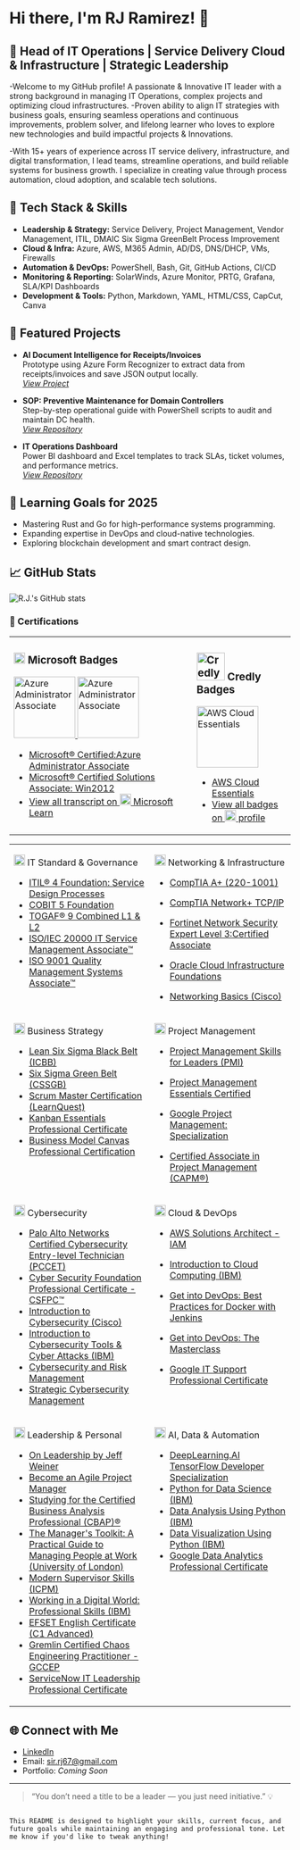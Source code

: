 # Hi there, I'm RJ Ramirez! 👋

## 📝 Head of IT Operations | Service Delivery Cloud & Infrastructure | Strategic Leadership

-Welcome to my GitHub profile! A passionate & Innovative IT leader with a strong background in managing IT Operations, complex projects and optimizing cloud infrastructures.
-Proven ability to align IT strategies with business goals, ensuring seamless operations and continuous improvements, problem solver, and lifelong learner who loves to explore new technologies and build impactful projects & Innovations.

-With 15+ years of experience across IT service delivery, infrastructure, and digital transformation, I lead teams, streamline operations, and build reliable systems for business growth. I specialize in creating value through process automation, cloud adoption, and scalable tech solutions.


## 🔧 Tech Stack & Skills
- **Leadership & Strategy:** Service Delivery, Project Management, Vendor Management, ITIL, DMAIC Six Sigma GreenBelt Process Improvement  
- **Cloud & Infra:** Azure, AWS, M365 Admin, AD/DS, DNS/DHCP, VMs, Firewalls  
- **Automation & DevOps:** PowerShell, Bash, Git, GitHub Actions, CI/CD  
- **Monitoring & Reporting:** SolarWinds, Azure Monitor, PRTG, Grafana, SLA/KPI Dashboards  
- **Development & Tools:** Python, Markdown, YAML, HTML/CSS, CapCut, Canva

## 🚀 Featured Projects

- **AI Document Intelligence for Receipts/Invoices**  
  Prototype using Azure Form Recognizer to extract data from receipts/invoices and save JSON output locally.  
  *[View Project](#)*

- **SOP: Preventive Maintenance for Domain Controllers**  
  Step-by-step operational guide with PowerShell scripts to audit and maintain DC health.  
  *[View Repository](#)*

- **IT Operations Dashboard**  
  Power BI dashboard and Excel templates to track SLAs, ticket volumes, and performance metrics.  
  *[View Repository](#)*

## 🌱 Learning Goals for 2025
- Mastering Rust and Go for high-performance systems programming.
- Expanding expertise in DevOps and cloud-native technologies.
- Exploring blockchain development and smart contract design.

## 📈 GitHub Stats
![R.J.'s GitHub stats](https://github-readme-stats.vercel.app/api?username=rjramir3zz&show_icons=true&theme=radical)


### 🏅 Certifications

<table><tr valign="top">
<td width="65%">

### <img src="https://img.icons8.com/color/20/000000/microsoft.png" alt="Microsoft logo" width="20" /> Microsoft Badges

<p align="left">
  <a href="https://learn.microsoft.com/en-us/users/raouljohnramirez-3595/transcript/d4yl9ar8412qpw9?tab=credentials-tab">
    <img src="https://images.credly.com/size/340x340/images/336eebfc-0ac3-4553-9a67-b402f491f185/azure-administrator-associate-600x600.png" alt="Azure Administrator Associate" width="110" />
  <a href="https://drive.google.com/uc?export=view&id=1Qe_E-MUCZpWdtSjagq5an33tVe6T_lL">
    <img src="https://images.credly.com/size/340x340/images/c3bc49a5-92fb-4117-b67f-9f20df0a8edb/MCSA-Windows_Server_2012.png" alt="Azure Administrator Associate" width="110" />
  </a>
</p>

- [Microsoft® Certified:Azure Administrator Associate](https://learn.microsoft.com/en-us/users/raouljohnramirez-3595/transcript/d4yl9ar8412qpw9?tab=credentials-tab)
- [Microsoft® Certified Solutions Associate: Win2012](https://learn.microsoft.com/en-us/users/raouljohnramirez-3595/transcript/d4yl9ar8412qpw9?tab=credentials-tab)
- [View all transcript on <img src="https://img.icons8.com/color/20/000000/microsoft.png" alt="Microsoft logo" width="20" /> Microsoft Learn](https://learn.microsoft.com/en-us/users/raouljohnramirez-3595/transcript/d4yl9ar8412qpw9)

</td>
<td width="55%">

### <img src="https://drive.google.com/uc?export=view&id=1JHyrc5kJ44XDJYTmzyH7PEsjDwzoSa8M" alt="Credly Badges" width="50" /> Credly Badges

<p align="left">
  <a href="https://www.credly.com/badges">
    <img src="https://images.credly.com/size/340x340/images/ec621e2a-c8f0-4459-806c-ae11829d372a/image.png" alt="AWS Cloud Essentials" width="110" />
  </a>
</p>

- [AWS Cloud Essentials](https://www.credly.com/badges)
- [View all badges on <img src="https://drive.google.com/uc?export=view&id=1JHyrc5kJ44XDJYTmzyH7PEsjDwzoSa8M" alt="Credly Badges" width="20" /> profile](https://www.credly.com/users/rjramirez)

</td>
</tr></table>

</td>
  </tr>
</table>
<table>
  
  <tr>
    <td valign="top" width="50%">
      
<img src="https://drive.google.com/uc?export=view&id=1gR1UPG-eXYSvzw0MPDbPi-uzV90tUxNu" alt="IT Standard & Governance" width="20" /> IT Standard & Governance

- [ITIL® 4 Foundation: Service Design Processes](https://skillsoft.digitalbadges.skillsoft.com/68ed5140-2620-4cd1-a551-6530d332ec08#acc.S4PhX1zR)
- [COBIT 5 Foundation](https://app.cybrary.it/courses/api/certificate/CC-821d9648-9a03-4353-9f15-f00d0e696169/view)
- [TOGAF® 9 Combined L1 & L2](https://certificates.simplicdn.net/share/3568299_1656587709.pdf)
- [ISO/IEC 20000 IT Service Management Associate™](https://www.skillfront.com/Badges/89766153086143)
- [ISO 9001 Quality Management Systems Associate™](https://www.skillfront.com/Badges/23560273451171)

</td>
<td valign="top" width="50%">
  
<img src="https://cyber.cap.gov/media/cms/NetAcad_Logo_F1571E4CB015F.png" alt="Networking & Infrastructure" width="20" /> Networking & Infrastructure

- [CompTIA A+ (220-1001)](https://skillsoft.digitalbadges.skillsoft.com/68ed5140-2620-4cd1-a551-6530d332ec08#acc.S4PhX1zR)
- [CompTIA Network+ TCP/IP](https://app.cybrary.it/courses/api/certificate/CC-821d9648-9a03-4353-9f15-f00d0e696169/view)
- [Fortinet Network Security Expert Level 3:Certified Associate](https://training.fortinet.com/mod/customcert/verify_certificate.php)
- [Oracle Cloud Infrastructure Foundations](https://brm-certification.oracle.com/pls/apex/f?p=1111:17:113479388061421::NO&p_dialog_cs=60_T9FnPTyXawXoSKP4CvfjluLs)
- [Networking Basics (Cisco)](https://www.credly.com/earner/earned/badge/23c4e89c-b9a9-46b5-bf6f-f36ef4f0a5e4)

  <tr>
    <td valign="top" width="50%">
    
<img src="https://drive.google.com/uc?export=view&id=1x0mXIKiL-j-tYIcLV7HM19-YPz6sUwHC" alt="Business Strategy" width="20" /> Business Strategy
- [Lean Six Sigma Black Belt (ICBB)](https://certificates.simplicdn.net/share/3568299_1656587709.pdf)
- [Six Sigma Green Belt (CSSGB)](https://www.credly.com/badges/41982999-a074-4c64-aeff-9cc711d16386?source=linked_in_profile)
- [Scrum Master Certification (LearnQuest)](https://www.coursera.org/account/accomplishments/specialization/BKEWW36UX7UA?utm_source=link&utm_medium=certificate&utm_content=cert_image&utm_campaign=pdf_header_button&utm_product=s12n)
- [Kanban Essentials Professional Certificate](https://www.credly.com/badges/31a608d6-f842-40ec-8eb6-9bdfa6ddf686)
- [Business Model Canvas Professional Certification](https://www.credly.com/badges/3745414e-7c42-4dc2-8856-bf05d3fca5bb?source=linked_in_profile)

</td>
<td valign="top" width="50%">
  
<img src="https://images.credly.com/images/51dff787-71ae-4d9d-9ca7-ef9342914d75/GCC_badge_PGM_1000x1000.png" alt="Project Management" width="20" /> Project Management
- [Project Management Skills for Leaders (PMI)](https://www.coursera.org/account/accomplishments/certificate/CZNGQ5822AMH)
- [Project Management Essentials Certified](https://lms.msicertified.com/users/sign_in?next=%2Fenrollments%2F75179757%2Fdetails)
- [Google Project Management: Specialization](https://www.coursera.org/account/accomplishments/specialization/certificate/JSN8X8HSM5AC)
- [Certified Associate in Project Management (CAPM®)](https://certificates.simplicdn.net/share/2662485_1624862225.pdf)

  <tr>
    <td valign="top" width="50%">
    
<img src="https://upload.wikimedia.org/wikipedia/commons/thumb/d/de/PaloAltoNetworks_2020_Logo.svg/2560px-PaloAltoNetworks_2020_Logo.svg.png" alt="Cybersecurity" width="20" /> Cybersecurity

- [Palo Alto Networks Certified Cybersecurity Entry-level Technician (PCCET)](https://www.credly.com/badges/4c7526ef-cbe2-4d19-9a0d-543d4c8dce3c?source=linked_in_profile)
- [Cyber Security Foundation Professional Certificate - CSFPC™](https://www.credly.com/badges/8bf2870b-ecaf-4bf7-bb7c-e7ba43063f94?source=linked_in_profile)
- [Introduction to Cybersecurity (Cisco)](https://www.credly.com/badges/8a3f7514-855e-4056-a8d7-c8afdf601eac?source=linked_in_profile)
- [Introduction to Cybersecurity Tools & Cyber Attacks (IBM)](https://www.coursera.org/account/accomplishments/certificate/71d3f7e1e45940ba9d06d18f8e9d8e9f)
- [Cybersecurity and Risk Management](https://coursera.org/share/e9b30e764b9cad702d39c15f9c1cb51e)
- [Strategic Cybersecurity Management](https://www.credly.com/badges/2efc094b-f14d-4cbe-9b1a-7ca42d37a09c/linked_in_profile)

</td>
<td valign="top" width="50%">

<img src="https://upload.wikimedia.org/wikipedia/commons/thumb/9/93/Amazon_Web_Services_Logo.svg/1200px-Amazon_Web_Services_Logo.svg.png" alt="Cloud & DevOps" width="20" /> Cloud & DevOps

- [AWS Solutions Architect - IAM](https://www.linkedin.com/learning/certificates/8f244be5882ea736c589fdaef1afa75bf696dfb695dcde9f726b7bddf13f494f?lipi=urn%3Ali%3Apage%3Ad_flagship3_profile_view_base_certifications_details%3B406xM4SRRNWY82ifZI7%2BBg%3D%3D)
- [Introduction to Cloud Computing (IBM)](https://www.coursera.org/account/accomplishments/certificate/NCFM2BWTFL5E)
- [Get into DevOps: Best Practices for Docker with Jenkins](https://www.releaseworksacademy.com/certificates/pxxgjpellk)
- [Get into DevOps: The Masterclass](https://www.releaseworksacademy.com/certificates/pxxgjpellk)
- [Google IT Support Professional Certificate](https://www.coursera.org/account/accomplishments/professional-cert/HTDVWU6GMC9B?utm_source=link&utm_medium=certificate&utm_content=cert_image&utm_campaign=sharing_cta&utm_product=prof)


  <tr>
    <td valign="top" width="50%">

<img src="https://encrypted-tbn0.gstatic.com/images?q=tbn:ANd9GcSOOPVivJpqc2sB8Pk6Yx5qBdHZ-hHRlDfROA&s" alt=" Leadership & Personal" width="20" />  Leadership & Personal

- [On Leadership by Jeff Weiner](https://www.linkedin.com/learning/certificates/5cdc42d4e86d501bd769b3fc2757d0e2c0fb1165fdf38c3b4b4a9a9f712da9e8?trk=backfilled_certificate)
- [Become an Agile Project Manager](https://www.linkedin.com/learning/certificates/b05db3a9ceddd899b350868f91d754147e4ec4c43974aebcd3bcdc42aae7b4ff?trk=backfilled_certificate)
- [Studying for the Certified Business Analysis Professional (CBAP)®](https://www.linkedin.com/learning/certificates/9a03cf9eb919a9f4f242332593dbb35c2ff59ec1c1884de894b6d26790fb13c8?trk=backfilled_certificate)
- [The Manager's Toolkit: A Practical Guide to Managing People at Work (University of London)](https://www.coursera.org/account/accomplishments/certificate/6X5YS98N9632)
- [Modern Supervisor Skills (ICPM)](https://www.coursera.org/account/accomplishments/certificate/CZNGQ5822AMH)
- [Working in a Digital World: Professional Skills (IBM)](https://www.credly.com/badges/a1d29a22-8287-491d-9871-6ad5299cda37?source=linked_in_profile)
- [EFSET English Certificate (C1 Advanced)](https://cert.efset.org/3qD3bC)
- [Gremlin Certified Chaos Engineering Practitioner - GCCEP](https://www.credential.net/206a795d-0d28-46ec-9269-f90c7bbc8b1c#acc.725sHufJ)
- [ServiceNow IT Leadership Professional Certificate](https://www.linkedin.com/learning/certificates/f3f707c6306b603aedb16718d88ed10e4093637c17094cd674cf9e6b5db223c8?lipi=urn%3Ali%3Apage%3Ad_flagship3_profile_view_base_certifications_details%3B2vEaNz4KR4Shfk%2BP%2BU5Wxw%3D%3D)

</td>
<td valign="top" width="50%">

  <img src="https://media.licdn.com/dms/image/C4E12AQF3wOqFtWqk0A/article-cover_image-shrink_600_2000/0/1564394155050?e=2147483647&v=beta&t=ZoYd7F0xi_SS0NZUzpjq_RCraCPybvxKNDF6Z4v7Ttk" alt="AI, Data & Automation" width="20" /> AI, Data & Automation

- [DeepLearning.AI TensorFlow Developer Specialization](https://www.coursera.org/account/accomplishments/specialization/certificate/26USBSUGT4TV)
- [Python for Data Science (IBM)](https://www.coursera.org/account/accomplishments/certificate/eb41b1a9aea1413692f420f1d3e88d3e)
- [Data Analysis Using Python (IBM)](https://www.coursera.org/account/accomplishments/certificate/67QZHPY48U2J)
- [Data Visualization Using Python (IBM)](https://www.coursera.org/account/accomplishments/certificate/VGANXPJY8AD7)
- [Google Data Analytics Professional Certificate](https://www.coursera.org/account/accomplishments/certificate/TY754W6GAP8G)

</td>
</tr></table>


## 🌐 Connect with Me
- [LinkedIn](https://www.linkedin.com/in/rjrmrz/)
- Email: sir.rj67@gmail.com
- Portfolio: *Coming Soon*

---
> “You don’t need a title to be a leader — you just need initiative.” 💡
````

This README is designed to highlight your skills, current focus, and future goals while maintaining an engaging and professional tone. Let me know if you'd like to tweak anything!
